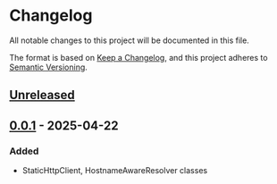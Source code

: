# Changelog
All notable changes to this project will be documented in this file.

The format is based on [Keep a Changelog](https://keepachangelog.com/en/1.0.0/),
and this project adheres to [Semantic Versioning](https://semver.org/spec/v2.0.0.html).

## [Unreleased]

## [0.0.1] - 2025-04-22

### Added
- StaticHttpClient, HostnameAwareResolver classes

[Unreleased]: https://github.com/FreeElephants/static-http-client/compare/0.0.1...HEAD
[0.0.1]: https://github.com/FreeElephants/static-http-client/releases/tag/0.0.1
